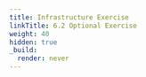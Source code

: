 ```yaml
---
title: Infrastructure Exercise
linkTitle: 6.2 Optional Exercise 
weight: 40
hidden: true
_build:
  render: never
---
```

